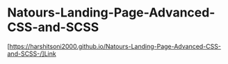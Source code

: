 # Natours-Landing-Page-Advanced-CSS-and-SCSS

[https://harshitsoni2000.github.io/Natours-Landing-Page-Advanced-CSS-and-SCSS-/]Link
